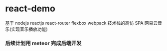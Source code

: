 # react-demo

基于 nodejs reactjs react-router flexbox webpack 技术栈的高仿 SPA 网易云音乐(实现音乐播放功能)

### 后续计划用 meteor 完成后端开发